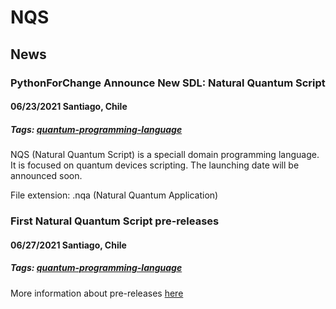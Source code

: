 # NQS
## News
### PythonForChange Announce New SDL: Natural Quantum Script 
#### 06/23/2021 Santiago, Chile
##### Tags: [quantum-programming-language](https://github.com/topics/quantum-programming-language)

NQS (Natural Quantum Script) is a speciall domain programming language. It is focused on quantum devices scripting.
The launching date will be announced soon.

File extension: .nqa (Natural Quantum Application)

### First Natural Quantum Script pre-releases 
#### 06/27/2021 Santiago, Chile
##### Tags: [quantum-programming-language](https://github.com/topics/quantum-programming-language)

More information about pre-releases [here](https://github.com/eanorambuena/NQS)

